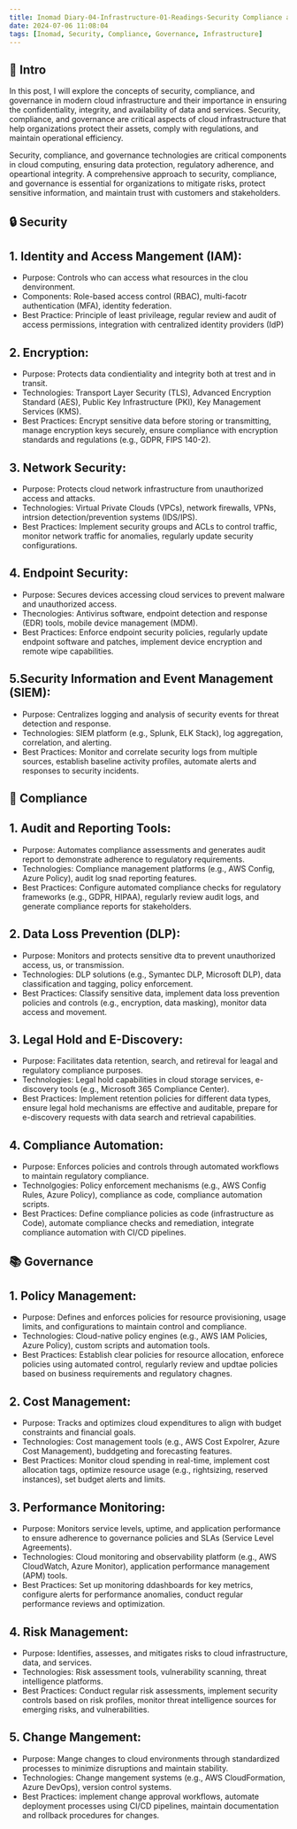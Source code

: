 ```yaml
---
title: Inomad Diary-04-Infrastructure-01-Readings-Security Compliance and Governance
date: 2024-07-06 11:08:04
tags: [Inomad, Security, Compliance, Governance, Infrastructure]
---
```


## **🔎 Intro**

In this post, I will explore the concepts of security, compliance, and governance in modern cloud infrastructure and their importance in ensuring the confidentiality, integrity, and availability of data and services. Security, compliance, and governance are critical aspects of cloud infrastructure that help organizations protect their assets, comply with regulations, and maintain operational efficiency.

<!-- more -->

Security, compliance, and governance technologies are critical components in cloud computing, ensuring data protection, regulatory adherence, and opeartional integrity. A comprehensive approach to security, compliance, and governance is essential for organizations to mitigate risks, protect sensitive information, and maintain trust with customers and stakeholders.

## **🔒 Security**

## 1. Identity and Access Mangement (IAM):
- Purpose: Controls who can access what resources in the clou denvironment.
- Components: Role-based access control (RBAC), multi-facotr authentication (MFA), identity federation.
- Best Practice: Principle of least privileage, regular review and audit of access permissions, integration with centralized identity providers (IdP)

## 2. Encryption:
- Purpose: Protects data condientiality and integrity both at trest and in transit.
- Technologies: Transport Layer Security (TLS), Advanced Encryption Standard (AES), Public Key Infrastructure (PKI), Key Management Services (KMS).
- Best Practices: Encrypt sensitive data before storing or transmitting, manage encryption keys securely, ensure compliance with encryption standards and regulations (e.g., GDPR, FIPS 140-2).

## 3. Network Security:
- Purpose: Protects cloud network infrastructure from unauthorized access and attacks.
- Technologies: Virtual Private Clouds (VPCs), network firewalls, VPNs, intrsion detection/prevention systems (IDS/IPS).
- Best Practices: Implement security groups and ACLs to control traffic, monitor network traffic for anomalies, regularly update security configurations.

## 4. Endpoint Security:
- Purpose: Secures devices accessing cloud services to prevent malware and unauthorized access.
- Thecnologies: Antivirus software, endpoint detection and response (EDR) tools, mobile device management (MDM).
- Best Practices: Enforce endpoint security policies, regularly update endpoint software and patches, implement device encryption and remote wipe capabilities.

## 5.Security Information and Event Management (SIEM):
- Purpose: Centralizes logging and analysis of security events for threat detection and response.
- Technologies: SIEM platform (e.g., Splunk, ELK Stack), log aggregation, correlation, and alerting.
- Best Practices: Monitor and correlate security logs from multiple sources, establish baseline activity profiles, automate alerts and responses to security incidents.


## **📜 Compliance**

## 1. Audit and Reporting Tools:
- Purpose: Automates compliance assessments and generates audit report to demonstrate adherence to regulatory requirements.
- Technologies: Compliance management platforms (e.g., AWS Config, Azure Policy), audit log snad reporting features.
- Best Practices: Configure automated compliance checks for regulatory frameworks (e.g., GDPR, HIPAA), regularly review audit logs, and generate compliance reports for stakeholders.

## 2. Data Loss Prevention (DLP):
- Purpose: Monitors and protects sensitive dta to prevent unauthorized access, us, or transmission.
- Technologies: DLP solutions (e.g., Symantec DLP, Microsoft DLP), data classification and tagging, policy enforcement.
- Best Practices: Classify sensitive data, implement data loss prevention policies and controls (e.g., encryption, data masking), monitor data access and movement.

## 3. Legal Hold and E-Discovery:
- Purpose: Facilitates data retention, search, and retireval for leagal and regulatory compliance purposes.
- Technologies: Legal hold capabilities in cloud storage services, e-discovery tools (e.g., Microsoft 365 Compliance Center).
- Best Practices: Implement retention policies for different data types, ensure legal hold mechanisms are effective and auditable, prepare for e-discovery requests with data search and retrieval capabilities.

## 4. Compliance Automation:
- Purpose: Enforces policies and controls through automated workflows to maintain regulatory compliance.
- Technolgogies: Policy enforcement mechanisms (e.g., AWS Config Rules, Azure Policy), compliance as code, compliance automation scripts.
- Best Practices: Define compliance policies as code (infrastructure as Code), automate compliance checks and remediation, integrate compliance automation with CI/CD pipelines.

## **📚 Governance**

## 1. Policy Management:
- Purpose: Defines and enforces policies for resource provisioning, usage limits, and configurations to maintain control and compliance.
- Technologies: Cloud-native policy engines (e.g., AWS IAM Policies, Azure Policy), custom scripts and automation tools.
- Best Practices: Establish clear policies for resource allocation, enforece policies using automated control, regularly review and updtae policies based on business requirements and regulatory chagnes.

## 2. Cost Management:
- Purpose: Tracks and optimizes cloud expenditures to align with budget constraints and financial goals.
- Technologies: Cost management tools (e.g., AWS Cost Expolrer, Azure Cost Management), buddgeting and forecasting features.
- Best Practices: Monitor cloud spending in real-time, implement cost allocation tags, optimize resource usage (e.g., rightsizing, reserved instances), set budget alerts and limits.

## 3. Performance Monitoring:
- Purpose: Monitors service levels, uptime, and application performance to ensure adherence to governance policies and SLAs (Service Level Agreements).
- Technologies: Cloud monitoring and observability platform (e.g., AWS CloudWatch, Azure Monitor), application performance management (APM) tools.
- Best Practices: Set up monitoring ddashboards for key metrics, configure alerts for performance anomalies, conduct regular performance reviews and optimization.

## 4. Risk Management:
- Purpose: Identifies, assesses, and mitigates risks to cloud infrastructure, data, and services.
- Technologies: Risk assessment tools, vulnerability scanning, threat intelligence platforms.
- Best Practices: Conduct regular risk assessments, implement security controls based on risk profiles, monitor threat intelligence sources for emerging risks, and vulnerabilities.

## 5. Change Mangement:
- Purpose: Mange changes to cloud environments through standardized processes to minimize disruptions and maintain stability.
- Technologies: Change mangement systems (e.g., AWS CloudFormation, Azure DevOps), version control systems.
- Best Practices: implement change approval workflows, automate deployment processes using CI/CD pipelines, maintain documentation and rollback procedures for changes.

